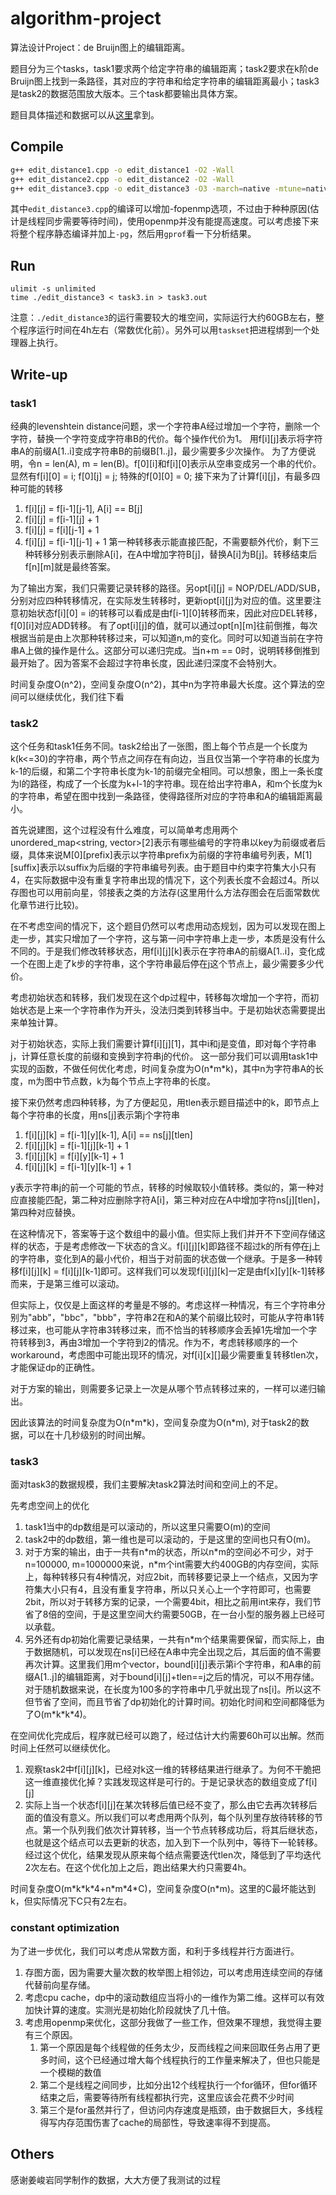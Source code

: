 # algorithm-project

算法设计Project：de Bruijn图上的编辑距离。

题目分为三个tasks，task1要求两个给定字符串的编辑距离；task2要求在k阶de Bruijn图上找到一条路径，其对应的字符串和给定字符串的编辑距离最小；task3是task2的数据范围放大版本。三个task都要输出具体方案。

题目具体描述和数据可以从[这里](http://datamining-iip.fudan.edu.cn/ppts/algo/pj2017/)拿到。

## Compile

```sh
g++ edit_distance1.cpp -o edit_distance1 -O2 -Wall
g++ edit_distance2.cpp -o edit_distance2 -O2 -Wall
g++ edit_distance3.cpp -o edit_distance3 -O3 -march=native -mtune=native -Wall -std=c++11 -g -mcmodel=large
```

其中`edit_distance3.cpp`的编译可以增加-fopenmp选项，不过由于种种原因(估计是线程同步需要等待时间)，使用openmp并没有能提高速度。可以考虑接下来将整个程序静态编译并加上`-pg`，然后用`gprof`看一下分析结果。

## Run

```
ulimit -s unlimited
time ./edit_distance3 < task3.in > task3.out
```

注意：`./edit_distance3`的运行需要较大的堆空间，实际运行大约60GB左右，整个程序运行时间在4h左右（常数优化前）。另外可以用`taskset`把进程绑到一个处理器上执行。

## Write-up

### task1

经典的levenshtein distance问题，求一个字符串A经过增加一个字符，删除一个字符，替换一个字符变成字符串B的代价。每个操作代价为1。
用f[i][j]表示将字符串A的前缀A[1..i]变成字符串B的前缀B[1..j]，最少需要多少次操作。
为了方便说明，令n = len(A), m = len(B)。f[0][i]和f[i][0]表示从空串变成另一个串的代价。
显然有f[i][0] = i; f[0][j] = j;
特殊的f[0][0] = 0;
接下来为了计算f[i][j]，有最多四种可能的转移
1. f[i][j] = f[i-1][j-1], A[i] == B[j]
2. f[i][j] = f[i-1][j] + 1
3. f[i][j] = f[i][j-1] + 1
4. f[i][j] = f[i-1][j-1] + 1
第一种转移表示能直接匹配，不需要额外代价，剩下三种转移分别表示删除A[i]，在A中增加字符B[j]，替换A[i]为B[j]。转移结束后f[n][m]就是最终答案。

为了输出方案，我们只需要记录转移的路径。另opt[i][j] = NOP/DEL/ADD/SUB，分别对应四种转移情况，在实际发生转移时，更新opt[i][j]为对应的值。这里要注意初始状态f[i][0] = i的转移可以看成是由f[i-1][0]转移而来，因此对应DEL转移，f[0][i]对应ADD转移。
有了opt[i][j]的值，就可以通过opt[n][m]往前倒推，每次根据当前是由上次那种转移过来，可以知道n,m的变化。同时可以知道当前在字符串A上做的操作是什么。这部分可以递归完成。当n+m == 0时，说明转移倒推到最开始了。因为答案不会超过字符串长度，因此递归深度不会特别大。

时间复杂度O(n^2)，空间复杂度O(n^2)，其中n为字符串最大长度。这个算法的空间可以继续优化，我们往下看

### task2

这个任务和task1任务不同。task2给出了一张图，图上每个节点是一个长度为k(k<=30)的字符串，两个节点之间存在有向边，当且仅当第一个字符串的长度为k-1的后缀，和第二个字符串长度为k-1的前缀完全相同。可以想象，图上一条长度为l的路径，构成了一个长度为k+l-1的字符串。现在给出字符串A，和m个长度为k的字符串，希望在图中找到一条路径，使得路径所对应的字符串和A的编辑距离最小。

首先说建图，这个过程没有什么难度，可以简单考虑用两个unordered_map<string, vector<int>>[2]表示有哪些编号的字符串以key为前缀或者后缀，具体来说M[0][prefix]表示以字符串prefix为前缀的字符串编号列表，M[1][suffix]表示以suffix为后缀的字符串编号列表。由于题目中约束字符集大小只有4，在实际数据中没有重复字符串出现的情况下，这个列表长度不会超过4。所以存图也可以用前向星，邻接表之类的方法存(这里用什么方法存图会在后面常数优化章节进行比较)。

在不考虑空间的情况下，这个题目仍然可以考虑用动态规划，因为可以发现在图上走一步，其实只增加了一个字符，这与第一问中字符串上走一步，本质是没有什么不同的。于是我们修改转移状态，用f[i][j][k]表示在字符串A的前缀A[1..i]，变化成一个在图上走了k步的字符串，这个字符串最后停在j这个节点上，最少需要多少代价。

考虑初始状态和转移，我们发现在这个dp过程中，转移每次增加一个字符，而初始状态是上来一个字符串作为开头，没法归类到转移当中。于是初始状态需要提出来单独计算。

对于初始状态，实际上我们需要计算f[i][j][1]，其中i和j是变值，即对每个字符串j，计算任意长度的前缀和变换到字符串j的代价。
这一部分我们可以调用task1中实现的函数，不做任何优化考虑，时间复杂度为O(n\*m\*k)，其中n为字符串A的长度，m为图中节点数，k为每个节点上字符串的长度。

接下来仍然考虑四种转移，为了方便起见，用tlen表示题目描述中的k，即节点上每个字符串的长度，用ns[j]表示第j个字符串
1. f[i][j][k] = f[i-1][y][k-1], A[i] == ns[j][tlen]
2. f[i][j][k] = f[i-1][j][k-1] + 1
3. f[i][j][k] = f[i][y][k-1] + 1
4. f[i][j][k] = f[i-1][y][k-1] + 1

y表示字符串j的前一个可能的节点，转移的时候取较小值转移。类似的，第一种对应直接能匹配，第二种对应删除字符A[i]，第三种对应在A中增加字符ns[j][tlen]，第四种对应替换。

在这种情况下，答案等于这个数组中的最小值。但实际上我们并开不下空间存储这样的状态，于是考虑修改一下状态的含义。f[i][j][k]即路径不超过k的所有停在j上的字符串，变化到A的最小代价，相当于对前面的状态做一个继承。于是多一种转移f[i][j][k] = f[i][j][k-1]即可。这样我们可以发现f[i][j][k]一定是由f[x][y][k-1]转移而来，于是第三维可以滚动。

但实际上，仅仅是上面这样的考量是不够的。考虑这样一种情况，有三个字符串分别为"abb"，"bbc"，"bbb"，字符串2在和A的某个前缀比较时，可能从字符串1转移过来，也可能从字符串3转移过来，而不恰当的转移顺序会丢掉1先增加一个字符转移到3，再由3增加一个字符到2的情况。作为不，考虑转移顺序的一个workaround，考虑图中可能出现环的情况，对f[i][x][]最少需要重复转移tlen次，才能保证dp的正确性。

对于方案的输出，则需要多记录上一次是从哪个节点转移过来的，一样可以递归输出。

因此该算法的时间复杂度为O(n\*m\*k)，空间复杂度为O(n\*m), 对于task2的数据，可以在十几秒级别的时间出解。

### task3

面对task3的数据规模，我们主要解决task2算法时间和空间上的不足。

先考虑空间上的优化
1. task1当中的dp数组是可以滚动的，所以这里只需要O(m)的空间
2. task2中的dp数组，第一维也是可以滚动的，于是这里的空间也只有O(m)。
3. 对于方案的输出，由于一共有n\*m的状态，所以n\*m的空间必不可少，对于n=100000, m=1000000来说，n\*m个int需要大约400GB的内存空间，实际上，每种转移只有4种情况，对应2bit，而转移要记录上一个结点，又因为字符集大小只有4，且没有重复字符串，所以只关心上一个字符即可，也需要2bit，所以对于转移方案的记录，一个需要4bit，相比之前用int来存，我们节省了8倍的空间，于是这里空间大约需要50GB，在一台小型的服务器上已经可以承载。
4. 另外还有dp初始化需要记录结果，一共有n*m个结果需要保留，而实际上，由于数据随机，可以发现在ns[i]已经在A串中完全出现之后，其后面的值不需要再次计算。这里我们用m个vector，bound[i][j]表示第i个字符串，和A串的前缀A[1..j]的编辑距离，对于bound[i][j]+tlen==j之后的情况，可以不用存储。对于随机数据来说，在长度为100多的字符串中几乎就出现了ns[i]。所以这不但节省了空间，而且节省了dp初始化的计算时间。初始化时间和空间都降低为了O(m\*k\*k\*4)。

在空间优化完成后，程序就已经可以跑了，经过估计大约需要60h可以出解。然而时间上任然可以继续优化。
1. 观察task2中f[i][j][k]，已经对k这一维的转移结果进行继承了。为何不干脆把这一维直接优化掉？实践发现这样是可行的。于是记录状态的数组变成了f[i][j]
2. 实际上当一个状态f[i][j]在某次转移后值已经不变了，那么由它去再次转移后面的值没有意义。所以我们可以考虑用两个队列，每个队列里存放待转移的节点。第一个队列我们依次计算转移，当一个节点转移成功后，将其后继状态，也就是这个结点可以去更新的状态，加入到下一个队列中，等待下一轮转移。经过这个优化，结果发现从原来每个结点需要迭代tlen次，降低到了平均迭代2次左右。在这个优化加上之后，跑出结果大约只需要4h。

时间复杂度O(m\*k\*k\*4+n\*m\*4\*C)，空间复杂度O(n\*m)。这里的C最坏能达到k，但实际情况下C只有2左右。

### constant optimization

为了进一步优化，我们可以考虑从常数方面，和利于多线程并行方面进行。
1. 存图方面，因为需要大量次数的枚举图上相邻边，可以考虑用连续空间的存储代替前向星存储。
2. 考虑cpu cache，dp中的滚动数组应当将小的一维作为第二维。这样可以有效加快计算的速度。实测光是初始化阶段就快了几十倍。
3. 考虑用openmp来优化，这部分我做了一些工作，但效果不理想，我觉得主要有三个原因。
	1. 第一个原因是每个线程做的任务太少，反而线程之间来回取任务占用了更多时间，这个已经通过增大每个线程执行的工作量来解决了，但也只能是一个模糊的数值
	2. 第二个是线程之间同步，比如分出12个线程执行一个for循环，但for循环结束之后，需要等待所有线程都执行完，这里应该会花费不少时间
	3. 第三个是for虽然并行了，但访问内存速度是瓶颈，由于数据巨大，多线程得写内存范围伤害了cache的局部性，导致速率得不到提高。

## Others

感谢姜峻岩同学制作的数据，大大方便了我测试的过程
